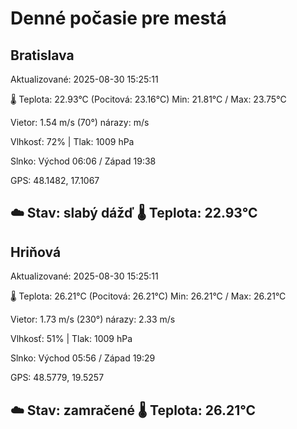 ﻿# Denné počasie pre mestá

## Bratislava
Aktualizované: 2025-08-30 15:25:11

🌡️ Teplota: 22.93°C 
(Pocitová: 23.16°C)
Min: 21.81°C / Max: 23.75°C

Vietor: 1.54 m/s    (70°) 
nárazy:  m/s

Vlhkosť: 72% | Tlak: 1009 hPa

Slnko: Východ 06:06 / Západ 19:38

GPS: 48.1482, 17.1067

☁️ Stav: slabý dážď        🌡️ Teplota: 22.93°C
---

## Hriňová
Aktualizované: 2025-08-30 15:25:11

🌡️ Teplota: 26.21°C 
(Pocitová: 26.21°C)
Min: 26.21°C / Max: 26.21°C

Vietor: 1.73 m/s (230°)
nárazy: 2.33 m/s

Vlhkosť: 51% | Tlak: 1009 hPa

Slnko: Východ 05:56 / Západ 19:29

GPS: 48.5779, 19.5257

☁️ Stav: zamračené        🌡️ Teplota: 26.21°C
---
